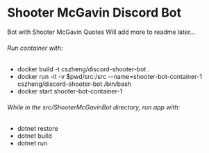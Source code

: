 # Shooter McGavin Discord Bot

Bot with Shooter McGavin Quotes 
Will add more to readme later...

###### Run container with: 
* docker build -t cszheng/discord-shooter-bot .
* docker run -it -v $pwd/src:/src --name=shooter-bot-container-1 cszheng/discord-shooter-bot /bin/bash
* docker start shooter-bot-container-1

###### While in the src/ShooterMcGavinBot directory, run app with:
* dotnet restore
* dotnet build
* dotnet run